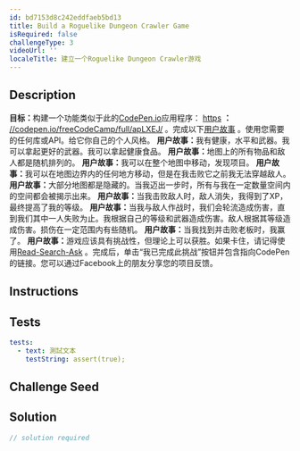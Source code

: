 ```yaml
---
id: bd7153d8c242eddfaeb5bd13
title: Build a Roguelike Dungeon Crawler Game
isRequired: false
challengeType: 3
videoUrl: ''
localeTitle: 建立一个Roguelike Dungeon Crawler游戏
---
```


## Description
<section id="description"> <strong>目标：</strong>构建一个功能类似于此的<a href="https://codepen.io" target="_blank">CodePen.io</a>应用程序： <a href="https://codepen.io/freeCodeCamp/full/apLXEJ/" target="_blank">https</a> <strong>：</strong> <a href="https://codepen.io" target="_blank">//codepen.io/freeCodeCamp/full/apLXEJ/</a> 。完成以下<a href="https://en.wikipedia.org/wiki/User_story" target="_blank">用户故事</a> 。使用您需要的任何库或API。给它你自己的个人风格。 <strong>用户故事：</strong>我有健康，水平和武器。我可以拿起更好的武器。我可以拿起健康食品。 <strong>用户故事：</strong>地图上的所有物品和敌人都是随机排列的。 <strong>用户故事：</strong>我可以在整个地图中移动，发现项目。 <strong>用户故事：</strong>我可以在地图边界内的任何地方移动，但是在我击败它之前我无法穿越敌人。 <strong>用户故事：</strong>大部分地图都是隐藏的。当我迈出一步时，所有与我在一定数量空间内的空间都会被揭示出来。 <strong>用户故事：</strong>当我击败敌人时，敌人消失，我得到了XP，最终提高了我的等级。 <strong>用户故事：</strong>当我与敌人作战时，我们会轮流造成伤害，直到我们其中一人失败为止。我根据自己的等级和武器造成伤害。敌人根据其等级造成伤害。损伤在一定范围内有些随机。 <strong>用户故事：</strong>当我找到并击败老板时，我赢了。 <strong>用户故事：</strong>游戏应该具有挑战性，但理论上可以获胜。如果卡住，请记得使用<a href="http://forum.freecodecamp.org/t/how-to-get-help-when-you-are-stuck/19514" target="_blank">Read-Search-Ask</a> 。完成后，单击“我已完成此挑战”按钮并包含指向CodePen的链接。您可以通过Facebook上的朋友分享您的项目反馈。 </section>

## Instructions
<section id="instructions">
</section>

## Tests
<section id='tests'>

```yml
tests:
  - text: 測試文本
    testString: assert(true);

```

</section>

## Challenge Seed
<section id='challengeSeed'>

</section>

## Solution
<section id='solution'>

```js
// solution required
```
</section>
